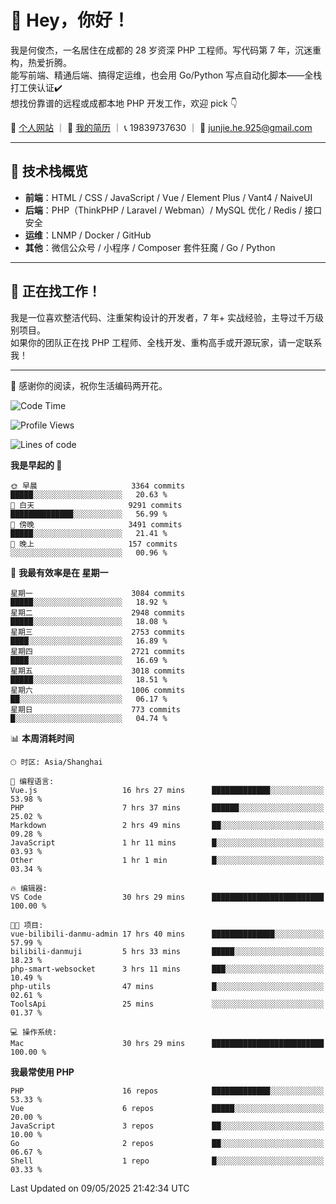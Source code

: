 # 👋 Hey，你好！

我是何俊杰，一名居住在成都的 28 岁资深 PHP 工程师。写代码第 7 年，沉迷重构，热爱折腾。  
能写前端、精通后端、搞得定运维，也会用 Go/Python 写点自动化脚本——全栈打工侠认证✔️  
想找份靠谱的远程或成都本地 PHP 开发工作，欢迎 pick 👇

📄 [个人网站](https://hejunjie.life) ｜ 📄 [我的简历](https://hejunjie.life/docx/%E7%AE%80%E5%8E%8620250406.pdf) ｜ 📞 19839737630 ｜ 📮 junjie.he.925@gmail.com

---

## 🚀 技术栈概览

- **前端**：HTML / CSS / JavaScript / Vue / Element Plus / Vant4 / NaiveUI  
- **后端**：PHP（ThinkPHP / Laravel / Webman）/ MySQL 优化 / Redis / 接口安全  
- **运维**：LNMP / Docker / GitHub  
- **其他**：微信公众号 / 小程序 / Composer 套件狂魔 / Go / Python

---

## 📢 正在找工作！

我是一位喜欢整洁代码、注重架构设计的开发者，7 年+ 实战经验，主导过千万级别项目。  
如果你的团队正在找 PHP 工程师、全栈开发、重构高手或开源玩家，请一定联系我！

---

👋 感谢你的阅读，祝你生活编码两开花。


<!--START_SECTION:waka-->
![Code Time](http://img.shields.io/badge/Code%20Time-77%20hrs%2048%20mins-blue)

![Profile Views](http://img.shields.io/badge/%E4%B8%AA%E4%BA%BA%E8%B5%84%E6%96%99%E8%A7%82%E7%9C%8B%E6%AC%A1%E6%95%B0-13-blue)

![Lines of code](https://img.shields.io/badge/%E4%BB%8E%E3%80%8CHello%20World%E3%80%8D%E8%B5%B7%E6%88%91%E5%B7%B2%E7%BB%8F%E5%86%99%E4%BA%86-5.7%20million%20%E8%A1%8C%E4%BB%A3%E7%A0%81-blue)

**我是早起的 🐤** 

```text
🌞 早晨                     3364 commits        █████░░░░░░░░░░░░░░░░░░░░   20.63 % 
🌆 白天                     9291 commits        ██████████████░░░░░░░░░░░   56.99 % 
🌃 傍晚                     3491 commits        █████░░░░░░░░░░░░░░░░░░░░   21.41 % 
🌙 晚上                     157 commits         ░░░░░░░░░░░░░░░░░░░░░░░░░   00.96 % 
```
📅 **我最有效率是在 星期一** 

```text
星期一                      3084 commits        █████░░░░░░░░░░░░░░░░░░░░   18.92 % 
星期二                      2948 commits        █████░░░░░░░░░░░░░░░░░░░░   18.08 % 
星期三                      2753 commits        ████░░░░░░░░░░░░░░░░░░░░░   16.89 % 
星期四                      2721 commits        ████░░░░░░░░░░░░░░░░░░░░░   16.69 % 
星期五                      3018 commits        █████░░░░░░░░░░░░░░░░░░░░   18.51 % 
星期六                      1006 commits        ██░░░░░░░░░░░░░░░░░░░░░░░   06.17 % 
星期日                      773 commits         █░░░░░░░░░░░░░░░░░░░░░░░░   04.74 % 
```


📊 **本周消耗时间** 

```text
🕑︎ 时区: Asia/Shanghai

💬 编程语言: 
Vue.js                   16 hrs 27 mins      █████████████░░░░░░░░░░░░   53.98 % 
PHP                      7 hrs 37 mins       ██████░░░░░░░░░░░░░░░░░░░   25.02 % 
Markdown                 2 hrs 49 mins       ██░░░░░░░░░░░░░░░░░░░░░░░   09.28 % 
JavaScript               1 hr 11 mins        █░░░░░░░░░░░░░░░░░░░░░░░░   03.93 % 
Other                    1 hr 1 min          █░░░░░░░░░░░░░░░░░░░░░░░░   03.34 % 

🔥 编辑器: 
VS Code                  30 hrs 29 mins      █████████████████████████   100.00 % 

🐱‍💻 项目: 
vue-bilibili-danmu-admin 17 hrs 40 mins      ██████████████░░░░░░░░░░░   57.99 % 
bilibili-danmuji         5 hrs 33 mins       █████░░░░░░░░░░░░░░░░░░░░   18.23 % 
php-smart-websocket      3 hrs 11 mins       ███░░░░░░░░░░░░░░░░░░░░░░   10.49 % 
php-utils                47 mins             █░░░░░░░░░░░░░░░░░░░░░░░░   02.61 % 
ToolsApi                 25 mins             ░░░░░░░░░░░░░░░░░░░░░░░░░   01.37 % 

💻 操作系统: 
Mac                      30 hrs 29 mins      █████████████████████████   100.00 % 
```

**我最常使用 PHP** 

```text
PHP                      16 repos            █████████████░░░░░░░░░░░░   53.33 % 
Vue                      6 repos             █████░░░░░░░░░░░░░░░░░░░░   20.00 % 
JavaScript               3 repos             ██░░░░░░░░░░░░░░░░░░░░░░░   10.00 % 
Go                       2 repos             ██░░░░░░░░░░░░░░░░░░░░░░░   06.67 % 
Shell                    1 repo              █░░░░░░░░░░░░░░░░░░░░░░░░   03.33 % 
```




 Last Updated on 09/05/2025 21:42:34 UTC
<!--END_SECTION:waka-->
